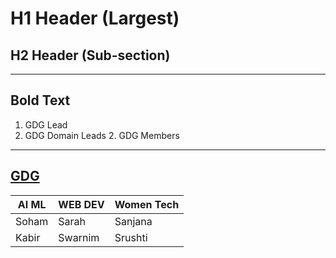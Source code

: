 # H1 Header (Largest)
## H2 Header (Sub-section)
---


**Bold Text**
---

1. GDG Lead
  2. GDG Domain Leads
     2. GDG Members
---

[GDG](https://gdg.community.dev/gdg-on-campus-shrimati-kashibai-navale-college-of-engineering-pune-india/)
---

| AI ML | WEB DEV | Women Tech |
|----------|----------|----------|
| Soham  | Sarah  | Sanjana  |
| Kabir  | Swarnim  | Srushti |

    

